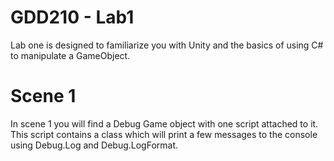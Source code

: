 # GDD210 - Lab1
 
Lab one is designed to familiarize you with Unity and the basics of using C# to manipulate a GameObject.

# Scene 1

In scene 1 you will find a Debug Game object with one script attached to it. This script contains a class which will print a few messages to the console using Debug.Log and Debug.LogFormat.
